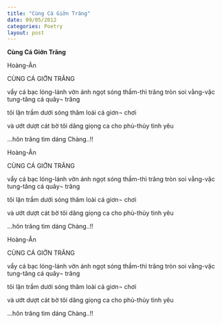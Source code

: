 ```yaml
---
title: "Cùng Cá Giởn Trăng"
date: 09/05/2012
categories: Poetry
layout: post
---
```


**Cùng Cá Giởn Trăng**

Hoàng-Ân


CÙNG CÁ GIỞN TRĂNG

vẩy cá bạc lóng-lánh
vờn ánh ngọt sóng thầm-thì
trăng tròn soi vằng-vặc
tung-tăng cá quây¬ trăng

tôi lặn trầm dưới sóng
thăm loài cá giơn¬ chơi

và ướt dượt cát bờ
tôi dâng giọng ca cho
phù-thủy tình yêu

...hôn trăng tìm dáng
   Chàng..!!

Hoàng-Ân


CÙNG CÁ GIỞN TRĂNG

vẩy cá bạc lóng-lánh
vờn ánh ngọt sóng thầm-thì
trăng tròn soi vằng-vặc
tung-tăng cá quây¬ trăng

tôi lặn trầm dưới sóng
thăm loài cá giơn¬ chơi

và ướt dượt cát bờ
tôi dâng giọng ca cho
phù-thủy tình yêu

...hôn trăng tìm dáng
   Chàng..!!

Hoàng-Ân


CÙNG CÁ GIỞN TRĂNG

vẩy cá bạc lóng-lánh
vờn ánh ngọt sóng thầm-thì
trăng tròn soi vằng-vặc
tung-tăng cá quây¬ trăng

tôi lặn trầm dưới sóng
thăm loài cá giơn¬ chơi

và ướt dượt cát bờ
tôi dâng giọng ca cho
phù-thủy tình yêu

...hôn trăng tìm dáng
   Chàng..!!
